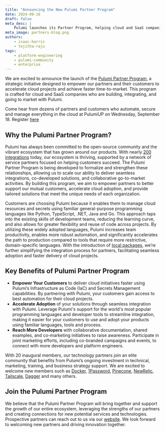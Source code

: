 ```yaml
---
title: "Announcing the New Pulumi Partner Program"
date: 2024-09-16
draft: false
meta_desc: |
    Pulumi launches its Partner Program, helping cloud and SaaS companies accelerate projects with seamless integrations and go-to-market activities
meta_image: partners-blog.png
authors:
    - isaac-harris
    - tejitha-raju
tags:
    - platform-engineering
    - pulumi-community
    - enterprise
---
```

We are excited to announce the launch of the [Pulumi Partner Program](https://www.pulumi.com/partners/), a strategic initiative designed to empower our partners and their customers to accelerate cloud projects and achieve faster time-to-market. This program is crafted for cloud and SaaS companies who are building, integrating, and going to market with Pulumi.

Come hear from dozens of partners and customers who automate, secure and manage everything in the cloud at PulumiUP on Wednesday, September 18. Register [here](https://www.pulumi.com/pulumi-up/?utm_source=member_desktop&utm_medium=referral_pulumi&utm_campaign=FY2025Q1_Event_PulumiUP)

## Why the Pulumi Partner Program?

Pulumi has always been committed to the open-source community and the vibrant ecosystem that has grown around our products. With nearly [200 integrations](https://www.pulumi.com/registry/) today, our ecosystem is thriving, supported by a network of service partners focused on helping customers succeed. The Pulumi Partner Program is being developed to formalize and strengthen these relationships, allowing us to scale our ability to deliver seamless integrations, co-developed solutions, and collaborative go-to-market activities. By building this program, we aim to empower partners to better support our mutual customers, accelerate cloud adoption, and provide tailored solutions that meet the unique needs of each organization.

Customers are choosing Pulumi because it enables them to manage cloud resources and secrets using familiar general-purpose programming languages like Python, TypeScript, .NET, Java and Go. This approach taps into the existing skills of development teams, reducing the learning curve, and also allows for greater flexibility and reuse of code across projects. By utilizing these widely adopted languages, Pulumi increases team productivity, enables more robust automation, and significantly accelerates the path to production compared to tools that require more restrictive, domain-specific languages. With the introduction of [local packages](https://www.pulumi.com/blog/any-terraform-provider/), we’re further simplifying the integration process for partners, facilitating seamless adoption and faster delivery of cloud projects.

## Key Benefits of Pulumi Partner Program

* __Empower Your Customers__ to deliver cloud initiatives faster using Pulumi’s Infrastructure as Code (IaC) and Secrets Management capabilities. By partnering with Pulumi, your customers gain access to best automation for their cloud projects.
* __Accelerate Adoption__ of your solutions through seamless integration with Pulumi. Leverage Pulumi's support for the world's most popular programming languages and developer tools to streamline integration, making it easier for your customers to use and adopt your products using familiar languages, tools and process.
* __Reach More Developers__ with collaborative documentation, shared examples, and co-marketing initiatives to raise awareness. Participate in joint marketing efforts, including co-branded campaigns and events, to connect with more developers and platform engineers.

With 20 inaugural members, our technology partners join an elite community that benefits from Pulumi’s ongoing investment in technical, marketing, training, and business strategy support. We are excited to welcome new members such as [Docker](https://www.docker.com/), [1Password](https://1password.com/), [Pinecone](https://www.pinecone.io/), [NewRelic](https://newrelic.com/), [Tailscale](https://tailscale.com/), [Dagger](https://dagger.io/) and many others.

## Join the Pulumi Partner Program

We believe that the Pulumi Partner Program will bring together and support the growth of our entire ecosystem, leveraging the strengths of our partners and creating connections for new potential services and technologies. Prospective partners can reach out to us via our [website](https://www.pulumi.com/partners/). We look forward to welcoming new partners and driving innovation together.
